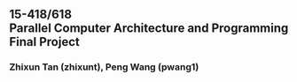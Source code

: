 ## 15-418/618 <br/>Parallel Computer Architecture and Programming <br/>Final Project

### Zhixun Tan (zhixunt), Peng Wang (pwang1)

